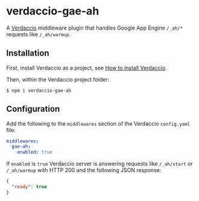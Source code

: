 # verdaccio-gae-ah

A [Verdaccio](https://verdaccio.org) middleware plugin that handles Google App Engine `/_ah/*` requests like `/_ah/warmup`.

## Installation

First, install Verdaccio as a project, see [How to install Verdaccio](https://verdaccio.org/docs/en/installation).

Then, within the Verdaccio project folder:

```
$ npm i verdaccio-gae-ah
```

## Configuration

Add the following to the `middlewares` section of the Verdaccio `config.yaml` file:

```yaml
middlewares:
  gae-ah:
    enabled: true
```

If `enabled` is `true` Verdaccio server is answering requests like `/_ah/start` or `/_ah/warmup` with HTTP 200 and the following JSON response:

```json
{
  "ready": true
}
```
